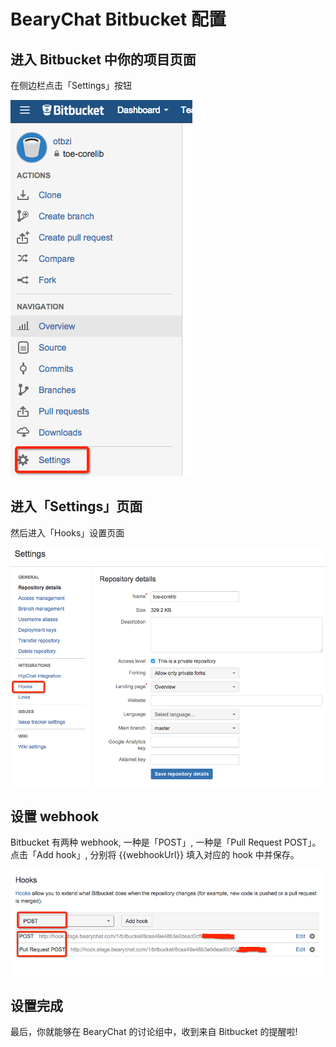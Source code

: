 # BearyChat Bitbucket 配置

## 进入 Bitbucket 中你的项目页面

在侧边栏点击「Settings」按钮

![](/images/tutorial/bitbucket_settings.png)

## 进入「Settings」页面

然后进入「Hooks」设置页面

![](/images/tutorial/bitbucket_hooks.png)

## 设置 webhook

Bitbucket 有两种 webhook, 一种是「POST」, 一种是「Pull Request POST」。点击「Add hook」, 分别将 {{webhookUrl}} 填入对应的 hook 中并保存。

![](/images/tutorial/bitbucket_webhook.png)

## 设置完成

最后，你就能够在 BearyChat 的讨论组中，收到来自 Bitbucket 的提醒啦!
